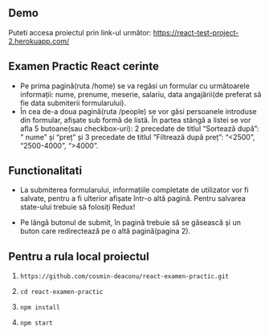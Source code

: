 ## Demo

Puteti accesa proiectul prin link-ul următor:
https://react-test-project-2.herokuapp.com/

## Examen Practic React cerinte

* Pe prima pagină(ruta /home) se va regăsi un formular cu următoarele informații: nume, prenume, meserie, salariu, data angajării(de preferat să fie data submiterii formularului).
* În cea de-a doua pagină(ruta /people) se vor găsi persoanele introduse din formular, afișate sub formă de listă. În partea stângă a listei se vor afla 5 butoane(sau checkbox-uri): 2 precedate de titlul “Sortează după”: ” nume” și “preț” și 3 precedate de titlul “Filtrează după preț”: “<2500”, “2500-4000”, “>4000”.

## Functionalitati

* La submiterea formularului, informațiile completate de utilizator vor fi salvate, pentru a fi ulterior afișate într-o altă pagină. Pentru salvarea state-ului trebuie să folosiți Redux!
 
*  Pe lângă butonul de submit, în pagină trebuie să se găsească și un buton care redirectează pe o altă pagină(pagina 2).


## Pentru a rula local proiectul

1. `https://github.com/cosmin-deaconu/react-examen-practic.git`

2. `cd react-examen-practic`

3. `npm install`

4. `npm start`
